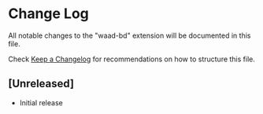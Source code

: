 # Change Log

All notable changes to the "waad-bd" extension will be documented in this file.

Check [Keep a Changelog](http://keepachangelog.com/) for recommendations on how to structure this file.

## [Unreleased]

- Initial release
